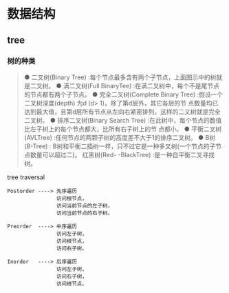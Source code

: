 # 数据结构





## tree

### 树的种类

>● 二叉树(Binary Tree) :每个节点最多含有两个子节点，上面图示中的树就是二叉树。
>● 满二叉树(Full BinaryTee) :在满二叉树中，每个不是尾节点的节点都有两个子节点。
>● 完全二叉树(Complete Binary Tree) :假设一个二叉树深度(depth) 为d (d> 1)，除了第d层外，其它各层的节
>点数量均已达到最大值，且第d层所有节点从左向右紧密排列，这样的二又树就是完全二叉树。
>● 排序二叉树(Binary Search Tree) :在此树中，每个节点的数值比左子树上的每个节点都大，比所有右子树上的节
>点都小。
>● 平衡二叉树(AVLTree) :任何节点的两颗子树的高度差不大于1的排序二叉树。
>● B树(B-Tree) : B树和平衡二插树一样，只不过它是一种多叉树(一个节点的子节点数量可以超过二)。
>红黑树(Red- -BlackTree) :是一种自平衡二叉寻找树。

tree traversal

```
Postorder ----> 先序遍历
                访问根节点，
                访问当前节点的左子树，
                访问当前节点的右子树。
                
Preorder  ----> 中序遍历
                访问左子树，
                访问根节点，
                访问右子树。

Inorder   ----> 后序遍历
                访问左子树，
                访问右子树，
                访问根节点。
```

